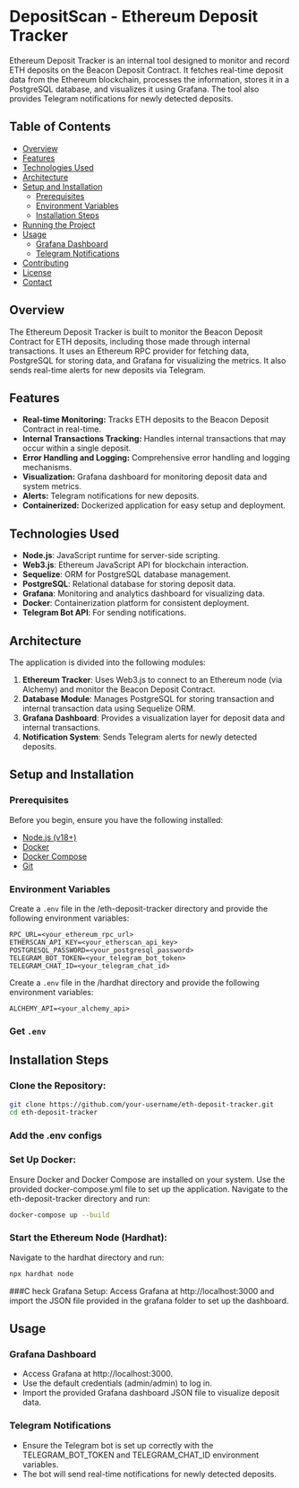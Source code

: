 # DepositScan - Ethereum Deposit Tracker

Ethereum Deposit Tracker is an internal tool designed to monitor and record ETH deposits on the Beacon Deposit Contract. It fetches real-time deposit data from the Ethereum blockchain, processes the information, stores it in a PostgreSQL database, and visualizes it using Grafana. The tool also provides Telegram notifications for newly detected deposits.

## Table of Contents

- [Overview](#overview)
- [Features](#features)
- [Technologies Used](#technologies-used)
- [Architecture](#architecture)
- [Setup and Installation](#setup-and-installation)
  - [Prerequisites](#prerequisites)
  - [Environment Variables](#environment-variables)
  - [Installation Steps](#installation-steps)
- [Running the Project](#running-the-project)
- [Usage](#usage)
  - [Grafana Dashboard](#grafana-dashboard)
  - [Telegram Notifications](#telegram-notifications)
- [Contributing](#contributing)
- [License](#license)
- [Contact](#contact)

## Overview

The Ethereum Deposit Tracker is built to monitor the Beacon Deposit Contract for ETH deposits, including those made through internal transactions. It uses an Ethereum RPC provider for fetching data, PostgreSQL for storing data, and Grafana for visualizing the metrics. It also sends real-time alerts for new deposits via Telegram.

## Features

- **Real-time Monitoring:** Tracks ETH deposits to the Beacon Deposit Contract in real-time.
- **Internal Transactions Tracking:** Handles internal transactions that may occur within a single deposit.
- **Error Handling and Logging:** Comprehensive error handling and logging mechanisms.
- **Visualization:** Grafana dashboard for monitoring deposit data and system metrics.
- **Alerts:** Telegram notifications for new deposits.
- **Containerized:** Dockerized application for easy setup and deployment.

## Technologies Used

- **Node.js**: JavaScript runtime for server-side scripting.
- **Web3.js**: Ethereum JavaScript API for blockchain interaction.
- **Sequelize**: ORM for PostgreSQL database management.
- **PostgreSQL**: Relational database for storing deposit data.
- **Grafana**: Monitoring and analytics dashboard for visualizing data.
- **Docker**: Containerization platform for consistent deployment.
- **Telegram Bot API**: For sending notifications.

## Architecture

The application is divided into the following modules:

1. **Ethereum Tracker**: Uses Web3.js to connect to an Ethereum node (via Alchemy) and monitor the Beacon Deposit Contract.
2. **Database Module**: Manages PostgreSQL for storing transaction and internal transaction data using Sequelize ORM.
3. **Grafana Dashboard**: Provides a visualization layer for deposit data and internal transactions.
4. **Notification System**: Sends Telegram alerts for newly detected deposits.

## Setup and Installation

### Prerequisites

Before you begin, ensure you have the following installed:

- [Node.js (v18+)](https://nodejs.org/en/)
- [Docker](https://www.docker.com/products/docker-desktop/)
- [Docker Compose](https://docs.docker.com/compose/install/)
- [Git](https://git-scm.com/)

### Environment Variables

Create a `.env` file in the /eth-deposit-tracker directory and provide the following environment variables:

```env
RPC_URL=<your_ethereum_rpc_url>
ETHERSCAN_API_KEY=<your_etherscan_api_key>
POSTGRESQL_PASSWORD=<your_postgresql_password>
TELEGRAM_BOT_TOKEN=<your_telegram_bot_token>
TELEGRAM_CHAT_ID=<your_telegram_chat_id>
```

Create a `.env` file in the /hardhat directory and provide the following environment variables:
```env
ALCHEMY_API=<your_alchemy_api>
```

### Get `.env`

## Installation Steps

### Clone the Repository:

```bash
git clone https://github.com/your-username/eth-deposit-tracker.git
cd eth-deposit-tracker
```
### Add the .env configs

### Set Up Docker:
Ensure Docker and Docker Compose are installed on your system. Use the provided docker-compose.yml file to set up the application. Navigate to the eth-deposit-tracker directory and run:
```bash
docker-compose up --build
```

### Start the Ethereum Node (Hardhat):
Navigate to the hardhat directory and run:
```bash
npx hardhat node
```

###C heck Grafana Setup: 
Access Grafana at http://localhost:3000 and import the JSON file provided in the grafana folder to set up the dashboard.

## Usage
### Grafana Dashboard
- Access Grafana at http://localhost:3000.
- Use the default credentials (admin/admin) to log in.
- Import the provided Grafana dashboard JSON file to visualize deposit data.

### Telegram Notifications
- Ensure the Telegram bot is set up correctly with the TELEGRAM_BOT_TOKEN and TELEGRAM_CHAT_ID environment variables.
- The bot will send real-time notifications for newly detected deposits.
